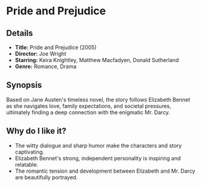 # Pride and Prejudice

## Details
- **Title:** Pride and Prejudice (2005)
- **Director:** Joe Wright
- **Starring:** Keira Knightley, Matthew Macfadyen, Donald Sutherland
- **Genre:** Romance, Drama

## Synopsis
Based on Jane Austen's timeless novel, the story follows Elizabeth Bennet as she navigates love, family expectations, and societal pressures, ultimately finding a deep connection with the enigmatic Mr. Darcy.

## Why do I like it?
- The witty dialogue and sharp humor make the characters and story captivating.  
- Elizabeth Bennet's strong, independent personality is inspiring and relatable.  
- The romantic tension and development between Elizabeth and Mr. Darcy are beautifully portrayed.  

